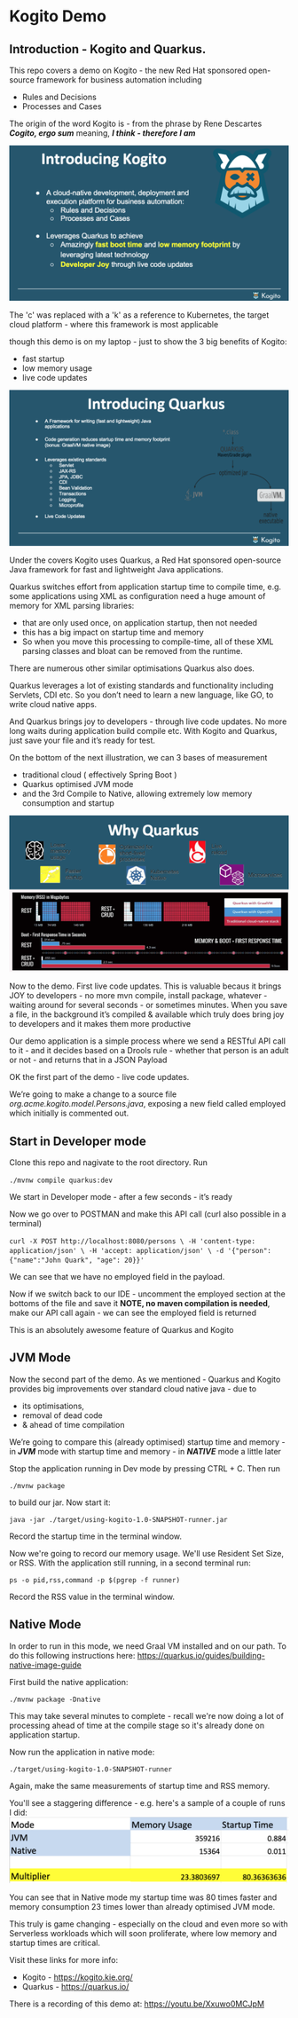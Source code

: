 # Kogito Demo

## Introduction - Kogito and Quarkus. 

This repo covers a demo on Kogito - the new Red Hat sponsored open-source framework for business automation including
- Rules and Decisions 
- Processes and Cases

The origin of the word Kogito is - from the phrase by Rene Descartes
**_Cogito, ergo sum_** meaning, **_I think - therefore I am_**

![](https://raw.githubusercontent.com/tnscorcoran/kogito-demo/master/images/2.png)

The 'c' was replaced with a 'k' as a reference to Kubernetes, the target cloud platform - where this framework is most applicable

though this demo is on my laptop - just to show the 3 big benefits of Kogito:
- fast startup
- low memory usage
- live code updates

![](https://raw.githubusercontent.com/tnscorcoran/kogito-demo/master/images/3-4-5-6.png)

Under the covers Kogito uses Quarkus, a Red Hat sponsored open-source Java framework for fast and lightweight Java applications.

Quarkus switches effort from application startup time to compile time, e.g. some applications using XML as configuration need a huge amount of memory for XML parsing libraries: 
- that are only used once, on application startup, then not needed 
- this has a big impact on startup time and memory 
- So when you move this processing to compile-time, all of these XML parsing classes and bloat can be removed from the runtime.

There are numerous other similar optimisations Quarkus also does.

Quarkus leverages a lot of existing standards and functionality including Servlets, CDI etc. So you don’t need to learn a new language, like GO, to write cloud native apps.

And Quarkus brings joy to developers - through live code updates. No more long waits during application build compile etc. With Kogito and Quarkus, just save your file and it’s ready for test.

On the bottom of the next illustration, we can 3 bases of measurement
- traditional cloud ( effectively Spring Boot )
- Quarkus optimised JVM mode
- and the 3rd Compile to Native, allowing extremely low memory consumption and startup

![](https://raw.githubusercontent.com/tnscorcoran/kogito-demo/master/images/7.png)


Now to the demo. First live code updates. This is valuable becaus it brings JOY to developers - no more mvn compile, install package, whatever - waiting around for several seconds - or sometimes minutes.
When you save a file, in the background it’s compiled & available which truly does bring joy to developers and it makes them more productive

Our demo application is a simple process where we send a RESTful API call to it - and it decides
based on a Drools rule - whether that person is an adult or not - and returns that in a JSON Payload

OK the first part of the demo - live code updates.

We’re going to make a change to a source file _org.acme.kogito.model.Persons.java_, exposing a new field called employed 
which initially is commented out.

## Start in Developer mode
Clone this repo and nagivate to the root directory. Run

`./mvnw compile quarkus:dev`

We start in Developer mode - after a few seconds - it’s ready

Now we go over to POSTMAN and make this API call (curl also possible in a terminal)

`curl -X POST http://localhost:8080/persons \
    -H 'content-type: application/json' \
    -H 'accept: application/json' \
    -d '{"person": {"name":"John Quark", "age": 20}}'`

We can see that we have no employed field in the payload.

Now if we switch back to our IDE - uncomment the employed section at the bottoms of the file and save it
**NOTE, no maven compilation is needed**, make our API call again - we can see the employed field is returned

This is an absolutely awesome feature of Quarkus and Kogito


## JVM Mode
Now the second part of the demo. As we mentioned - Quarkus and Kogito provides big improvements over standard cloud native java - due to 
- its optimisations, 
- removal of dead code
- & ahead of time compilation

We’re going to compare this (already optimised) startup time and memory - in **_JVM_** mode
with startup time and memory - in **_NATIVE_** mode a little later

Stop the application running in Dev mode by pressing CTRL +  C. Then run
```
./mvnw package
```

to build our jar. Now start it:
```
java -jar ./target/using-kogito-1.0-SNAPSHOT-runner.jar
```

Record the startup time in the terminal window.

Now we're going to record our memory usage. We'll use Resident Set Size, or RSS. With the application still running, in a second terminal run:
```
ps -o pid,rss,command -p $(pgrep -f runner)
```

Record the RSS value in the terminal window.


## Native Mode

In order to run in this mode, we need Graal VM installed and on our path. To do this following instructions here:  https://quarkus.io/guides/building-native-image-guide

First build the native application:
```
./mvnw package -Dnative
```
This may take several minutes to complete - recall we're now doing a lot of processing ahead of time at the compile stage so it's already done on application startup.

Now run the application in native mode:
```
./target/using-kogito-1.0-SNAPSHOT-runner
```

Again, make the same measurements of startup time and RSS memory.

You'll see a staggering difference - e.g. here's a sample of a couple of runs I did:
![](https://raw.githubusercontent.com/tnscorcoran/kogito-demo/master/images/11-measurements.png)

You can see that in Native mode my startup time was 80 times faster and memory consumption 23 times lower than already optimised JVM mode.

This truly is game changing - especially on the cloud and even more so with Serverless workloads which will soon proliferate, where low memory and startup times are critical.

Visit these links for more info:
- Kogito - https://kogito.kie.org/
- Quarkus - https://quarkus.io/

There is a recording of this demo at:
https://youtu.be/Xxuwo0MCJpM


